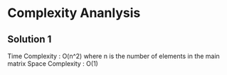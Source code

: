 # Complexity Ananlysis

## Solution 1

Time Complexity : O(n^2) where n is the number of elements in the main matrix
Space Complexity : O(1)

